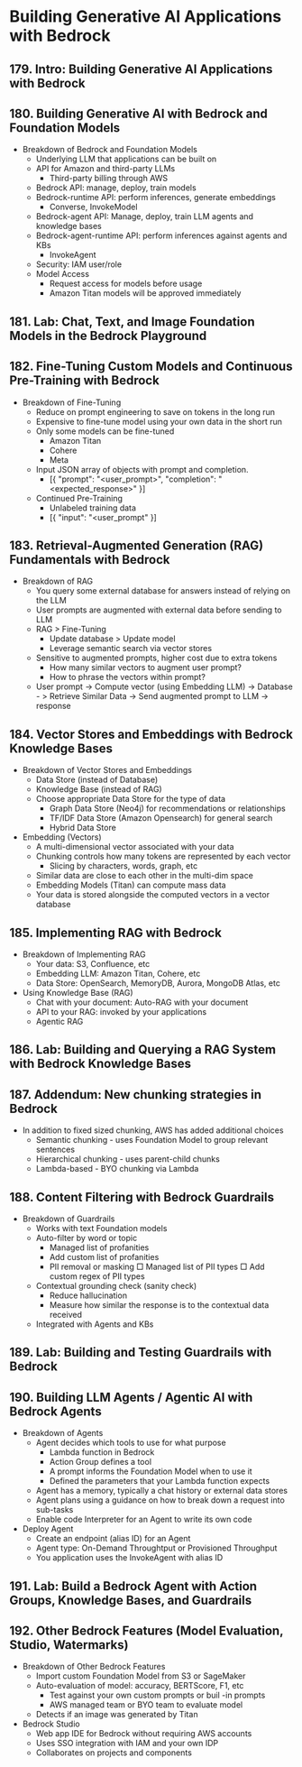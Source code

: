# Building Generative AI Applications with Bedrock
## 179. Intro: Building Generative AI Applications with Bedrock

## 180. Building Generative AI with Bedrock and Foundation Models

- Breakdown of Bedrock and Foundation Models
  - Underlying LLM that applications can be built on
  - API for Amazon and third-party LLMs
    - Third-party billing through AWS
  - Bedrock API: manage, deploy, train models
  - Bedrock-runtime API: perform inferences, generate embeddings
    - Converse, InvokeModel
  - Bedrock-agent API: Manage, deploy, train LLM agents and knowledge bases
  - Bedrock-agent-runtime API: perform inferences against agents and KBs
    - InvokeAgent
  - Security: IAM user/role
  - Model Access
    - Request access for models before usage
    - Amazon Titan models will be approved immediately

## 181. Lab: Chat, Text, and Image Foundation Models in the Bedrock Playground

## 182. Fine-Tuning Custom Models and Continuous Pre-Training with Bedrock

- Breakdown of Fine-Tuning
  - Reduce on prompt engineering to save on tokens in the long run
  - Expensive to fine-tune model using your own data in the short run
  - Only some models can be fine-tuned
    - Amazon Titan
    - Cohere
    - Meta
  - Input JSON array of objects with prompt and completion.
    - [{ "prompt": "<user_prompt>", "completion": "<expected_response>" }]
  - Continued Pre-Training
    - Unlabeled training data
    - [{ "input": "<user_prompt" }]

## 183. Retrieval-Augmented Generation (RAG) Fundamentals with Bedrock

- Breakdown of RAG
  - You query some external database for answers instead of relying on the LLM
  - User prompts are augmented with external data before sending to LLM
  - RAG > Fine-Tuning
    - Update database > Update model
    - Leverage semantic search via vector stores
  - Sensitive to augmented prompts, higher cost due to extra tokens
    - How many similar vectors to augment user prompt?
    - How to phrase the vectors within prompt?
  - User prompt -> Compute vector (using Embedding LLM) -> Database - > Retrieve Similar Data -> Send augmented prompt to LLM -> response

## 184. Vector Stores and Embeddings with Bedrock Knowledge Bases

- Breakdown of Vector Stores and Embeddings
  - Data Store (instead of Database)
  - Knowledge Base (instead of RAG)
  - Choose appropriate Data Store for the type of data
    - Graph Data Store (Neo4j) for recommendations or relationships
    - TF/IDF Data Store (Amazon Opensearch) for general search
    - Hybrid Data Store
- Embedding (Vectors)
  - A multi-dimensional vector associated with your data
  - Chunking controls how many tokens are represented by each vector
    - Slicing by characters, words, graph, etc
  - Similar data are close to each other in the multi-dim space
  - Embedding Models (Titan) can compute mass data
  - Your data is stored alongside the computed vectors in a vector database

## 185. Implementing RAG with Bedrock

- Breakdown of Implementing RAG
  - Your data: S3, Confluence, etc
  - Embedding LLM: Amazon Titan, Cohere, etc
  - Data Store: OpenSearch, MemoryDB, Aurora, MongoDB Atlas, etc
- Using Knowledge Base (RAG)
  - Chat with your document: Auto-RAG with your document
  - API to your RAG: invoked by your applications
  - Agentic RAG

## 186. Lab: Building and Querying a RAG System with Bedrock Knowledge Bases

## 187. Addendum: New chunking strategies in Bedrock

- In addition to fixed sized chunking, AWS has added additional choices
  - Semantic chunking - uses Foundation Model to group relevant sentences
  - Hierarchical chunking - uses parent-child chunks
  - Lambda-based - BYO chunking via Lambda

## 188. Content Filtering with Bedrock Guardrails

- Breakdown of Guardrails
  - Works with text Foundation models
  - Auto-filter by word or topic
    - Managed list of profanities
    - Add custom list of profanities
    - PII removal or masking
        □ Managed list of PII types
        □ Add custom regex of PII types
  - Contextual grounding check (sanity check)
    - Reduce hallucination
    - Measure how similar the response is to the contextual data received
  - Integrated with Agents and KBs

## 189. Lab: Building and Testing Guardrails with Bedrock

## 190. Building LLM Agents / Agentic AI with Bedrock Agents

- Breakdown of Agents
  - Agent decides which tools to use for what purpose
    - Lambda function in Bedrock
    - Action Group defines a tool
    - A prompt informs the Foundation Model when to use it
    - Defined the parameters that your Lambda function expects
  - Agent has a memory, typically a chat history or external data stores
  - Agent plans using a guidance on how to break down a request into sub-tasks
  - Enable code Interpreter for an Agent to write its own code
- Deploy Agent
  - Create an endpoint (alias ID) for an Agent
  - Agent type: On-Demand Throughtput or Provisioned Throughput
  - You application uses the InvokeAgent with alias ID

## 191. Lab: Build a Bedrock Agent with Action Groups, Knowledge Bases, and Guardrails

## 192. Other Bedrock Features (Model Evaluation, Studio, Watermarks)

- Breakdown of Other Bedrock Features
  - Import custom Foundation Model from S3 or SageMaker
  - Auto-evaluation of model: accuracy, BERTScore, F1, etc
    - Test against your own custom prompts or buil -in prompts
    - AWS managed team or BYO team to evaluate model
  - Detects if an image was generated by Titan
- Bedrock Studio
  - Web app IDE for Bedrock without requiring AWS accounts
  - Uses SSO integration with IAM and your own IDP
  - Collaborates on projects and components

